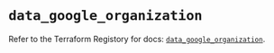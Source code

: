 # `data_google_organization`

Refer to the Terraform Registory for docs: [`data_google_organization`](https://registry.terraform.io/providers/hashicorp/google/4.73.1/docs/data-sources/organization).
